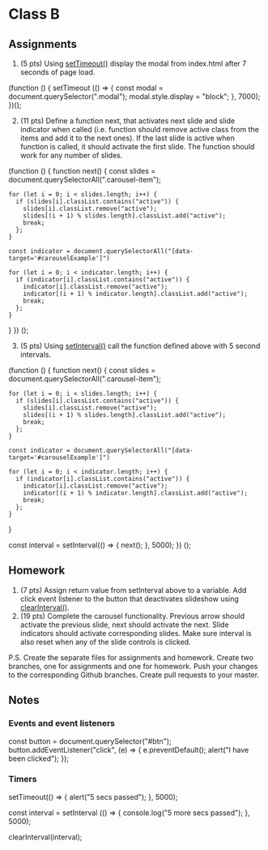 # Class B

## Assignments

1. (5 pts) Using [setTimeout()](https://developer.mozilla.org/en-US/docs/Web/API/WindowOrWorkerGlobalScope/setTimeout) display the modal from index.html after 7 seconds of page load.

(function () {
  setTimeout (() => {
    const modal = document.querySelector(".modal");
    modal.style.display = "block";
  }, 7000);
})();

2. (11 pts) Define a function next, that activates next slide and slide indicator when called (i.e. function should remove active class from the items and add it to the next ones). If the last slide is active when function is called, it should activate the first slide. The function should work for any number of slides.

(function () {
  function next() {
    const slides = document.querySelectorAll(".carousel-item");

    for (let i = 0; i < slides.length; i++) {
      if (slides[i].classList.contains("active")) {
        slides[i].classList.remove("active");
        slides[(i + 1) % slides.length].classList.add("active");
        break;
      };
    }

    const indicator = document.querySelectorAll("[data-target='#carouselExample']")

    for (let i = 0; i < indicator.length; i++) {
      if (indicator[i].classList.contains("active")) {
        indicator[i].classList.remove("active");
        indicator[(i + 1) % indicator.length].classList.add("active");
        break;
      };
    }
  }
}) ();

3. (5 pts) Using [setInterval()](https://developer.mozilla.org/en-US/docs/Web/API/WindowOrWorkerGlobalScope/setInterval) call the function defined above with 5 second intervals.

(function () {
  function next() {
    const slides = document.querySelectorAll(".carousel-item");

    for (let i = 0; i < slides.length; i++) {
      if (slides[i].classList.contains("active")) {
        slides[i].classList.remove("active");
        slides[(i + 1) % slides.length].classList.add("active");
        break;
      };
    }

    const indicator = document.querySelectorAll("[data-target='#carouselExample']")

    for (let i = 0; i < indicator.length; i++) {
      if (indicator[i].classList.contains("active")) {
        indicator[i].classList.remove("active");
        indicator[(i + 1) % indicator.length].classList.add("active");
        break;
      };
    }
  }

  const interval = setInterval(() => {
    next();
  }, 5000);
}) ();

## Homework

1. (7 pts) Assign return value from setInterval above to a variable. Add click event listener to the button that deactivates slideshow using [clearInterval()](https://developer.mozilla.org/en-US/docs/Web/API/WindowOrWorkerGlobalScope/clearInterval).
2. (19 pts) Complete the carousel functionality. Previous arrow should activate the previous slide, next should activate the next. Slide indicators should activate corresponding slides. Make sure interval is also reset when any of the slide controls is clicked.

P.S. Create the separate files for assignments and homework. Create two branches, one for assignments and one for homework. Push your changes to the corresponding Github branches. Create pull requests to your master.

## Notes

### Events and event listeners

  const button = document.querySelector("#btn");
  button.addEventListener("click", (e) => {
      e.preventDefault();
      alert("I have been clicked");
    });

### Timers

  setTimeout(() => {
    alert("5 secs passed");
    }, 5000);

  const interval = setInterval (() => {
    console.log("5 more secs passed");
    }, 5000);

  clearInterval(interval);
